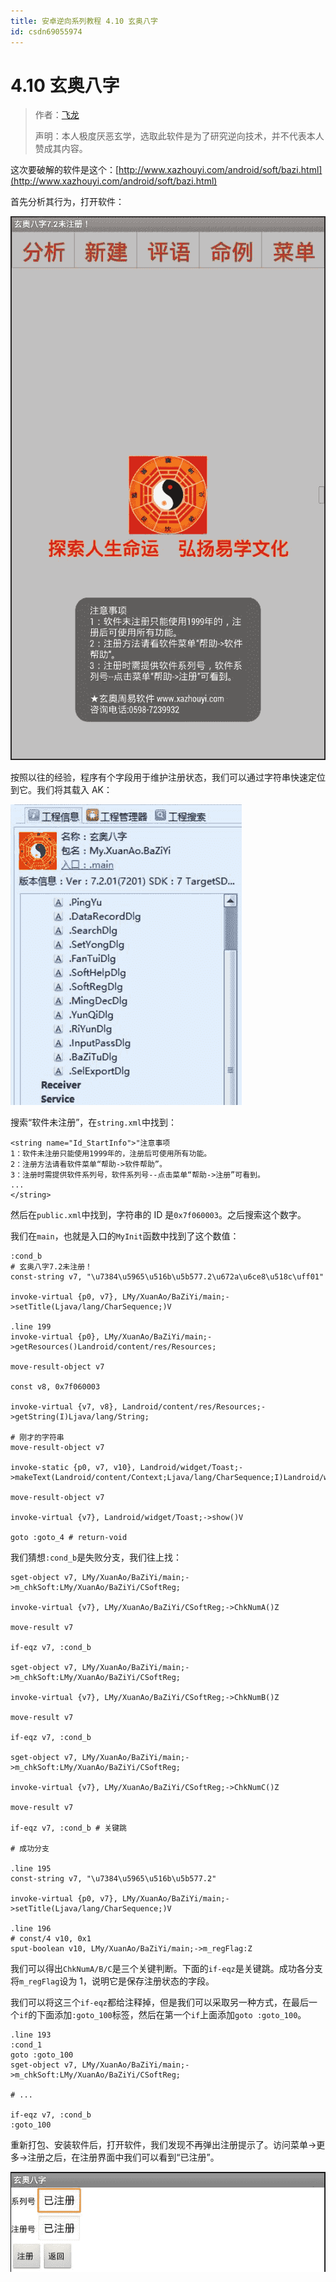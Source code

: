 ```yaml
---
title: 安卓逆向系列教程 4.10 玄奥八字
id: csdn69055974
---
```


# 4.10 玄奥八字

> 作者：[飞龙](https://github.com/wizardforcel)
> 
> 声明：本人极度厌恶玄学，选取此软件是为了研究逆向技术，并不代表本人赞成其内容。

这次要破解的软件是这个：[http://www.xazhouyi.com/android/soft/bazi.html](http://www.xazhouyi.com/android/soft/bazi.html)

首先分析其行为，打开软件：

![](../img/29103dea3b59a452bce9f329b2bbff8b.png)

按照以往的经验，程序有个字段用于维护注册状态，我们可以通过字符串快速定位到它。我们将其载入 AK：

![](../img/922d90a400c6d7289218c42c86290602.png)

搜索“软件未注册”，在`string.xml`中找到：

```
<string name="Id_StartInfo">"注意事项
1：软件未注册只能使用1999年的，注册后可使用所有功能。
2：注册方法请看软件菜单“帮助->软件帮助”。
3：注册时需提供软件系列号，软件系列号--点击菜单“帮助->注册”可看到。
...
</string>
```

然后在`public.xml`中找到，字符串的 ID 是`0x7f060003`。之后搜索这个数字。

我们在`main`，也就是入口的`MyInit`函数中找到了这个数值：

```
:cond_b
# 玄奥八字7.2未注册！
const-string v7, "\u7384\u5965\u516b\u5b577.2\u672a\u6ce8\u518c\uff01"

invoke-virtual {p0, v7}, LMy/XuanAo/BaZiYi/main;->setTitle(Ljava/lang/CharSequence;)V

.line 199
invoke-virtual {p0}, LMy/XuanAo/BaZiYi/main;->getResources()Landroid/content/res/Resources;

move-result-object v7

const v8, 0x7f060003

invoke-virtual {v7, v8}, Landroid/content/res/Resources;->getString(I)Ljava/lang/String;

# 刚才的字符串
move-result-object v7

invoke-static {p0, v7, v10}, Landroid/widget/Toast;->makeText(Landroid/content/Context;Ljava/lang/CharSequence;I)Landroid/widget/Toast;

move-result-object v7

invoke-virtual {v7}, Landroid/widget/Toast;->show()V

goto :goto_4 # return-void
```

我们猜想`:cond_b`是失败分支，我们往上找：

```
sget-object v7, LMy/XuanAo/BaZiYi/main;->m_chkSoft:LMy/XuanAo/BaZiYi/CSoftReg;

invoke-virtual {v7}, LMy/XuanAo/BaZiYi/CSoftReg;->ChkNumA()Z

move-result v7

if-eqz v7, :cond_b

sget-object v7, LMy/XuanAo/BaZiYi/main;->m_chkSoft:LMy/XuanAo/BaZiYi/CSoftReg;

invoke-virtual {v7}, LMy/XuanAo/BaZiYi/CSoftReg;->ChkNumB()Z

move-result v7

if-eqz v7, :cond_b

sget-object v7, LMy/XuanAo/BaZiYi/main;->m_chkSoft:LMy/XuanAo/BaZiYi/CSoftReg;

invoke-virtual {v7}, LMy/XuanAo/BaZiYi/CSoftReg;->ChkNumC()Z

move-result v7

if-eqz v7, :cond_b # 关键跳

# 成功分支

.line 195
const-string v7, "\u7384\u5965\u516b\u5b577.2"

invoke-virtual {p0, v7}, LMy/XuanAo/BaZiYi/main;->setTitle(Ljava/lang/CharSequence;)V

.line 196
# const/4 v10, 0x1
sput-boolean v10, LMy/XuanAo/BaZiYi/main;->m_regFlag:Z
```

我们可以得出`ChkNumA/B/C`是三个关键判断。下面的`if-eqz`是关键跳。成功各分支将`m_regFlag`设为 1，说明它是保存注册状态的字段。

我们可以将这三个`if-eqz`都给注释掉，但是我们可以采取另一种方式，在最后一个`if`的下面添加`:goto_100`标签，然后在第一个`if`上面添加`goto :goto_100`。

```
.line 193
:cond_1
goto :goto_100
sget-object v7, LMy/XuanAo/BaZiYi/main;->m_chkSoft:LMy/XuanAo/BaZiYi/CSoftReg;

# ...

if-eqz v7, :cond_b
:goto_100
```

重新打包、安装软件后，打开软件，我们发现不再弹出注册提示了。访问菜单->更多->注册之后，在注册界面中我们可以看到“已注册”。

![](../img/82994234170b95b8bdac632a5258b89b.png)